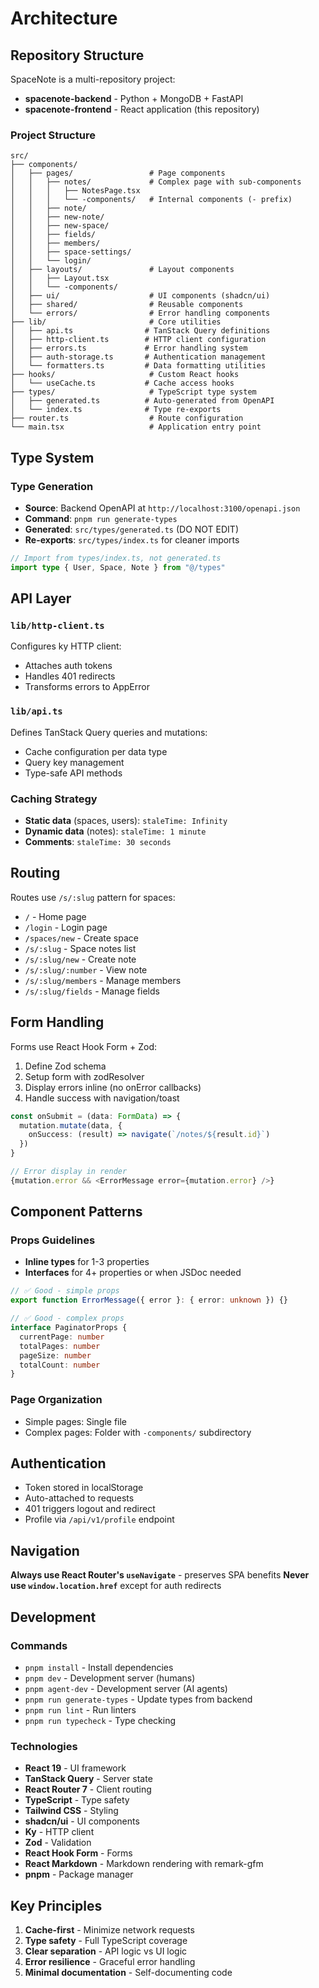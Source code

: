 # Architecture

## Repository Structure

SpaceNote is a multi-repository project:

- **spacenote-backend** - Python + MongoDB + FastAPI
- **spacenote-frontend** - React application (this repository)

### Project Structure

```
src/
├── components/
│   ├── pages/                 # Page components
│   │   ├── notes/             # Complex page with sub-components
│   │   │   ├── NotesPage.tsx
│   │   │   └── -components/   # Internal components (- prefix)
│   │   ├── note/
│   │   ├── new-note/
│   │   ├── new-space/
│   │   ├── fields/
│   │   ├── members/
│   │   ├── space-settings/
│   │   └── login/
│   ├── layouts/               # Layout components
│   │   ├── Layout.tsx
│   │   └── -components/
│   ├── ui/                    # UI components (shadcn/ui)
│   ├── shared/                # Reusable components
│   └── errors/                # Error handling components
├── lib/                       # Core utilities
│   ├── api.ts                # TanStack Query definitions
│   ├── http-client.ts        # HTTP client configuration
│   ├── errors.ts             # Error handling system
│   ├── auth-storage.ts       # Authentication management
│   └── formatters.ts         # Data formatting utilities
├── hooks/                     # Custom React hooks
│   └── useCache.ts           # Cache access hooks
├── types/                     # TypeScript type system
│   ├── generated.ts          # Auto-generated from OpenAPI
│   └── index.ts              # Type re-exports
├── router.ts                  # Route configuration
└── main.tsx                   # Application entry point
```

## Type System

### Type Generation

- **Source**: Backend OpenAPI at `http://localhost:3100/openapi.json`
- **Command**: `pnpm run generate-types`
- **Generated**: `src/types/generated.ts` (DO NOT EDIT)
- **Re-exports**: `src/types/index.ts` for cleaner imports

```typescript
// Import from types/index.ts, not generated.ts
import type { User, Space, Note } from "@/types"
```

## API Layer

### `lib/http-client.ts`

Configures ky HTTP client:

- Attaches auth tokens
- Handles 401 redirects
- Transforms errors to AppError

### `lib/api.ts`

Defines TanStack Query queries and mutations:

- Cache configuration per data type
- Query key management
- Type-safe API methods

### Caching Strategy

- **Static data** (spaces, users): `staleTime: Infinity`
- **Dynamic data** (notes): `staleTime: 1 minute`
- **Comments**: `staleTime: 30 seconds`

## Routing

Routes use `/s/:slug` pattern for spaces:

- `/` - Home page
- `/login` - Login page
- `/spaces/new` - Create space
- `/s/:slug` - Space notes list
- `/s/:slug/new` - Create note
- `/s/:slug/:number` - View note
- `/s/:slug/members` - Manage members
- `/s/:slug/fields` - Manage fields

## Form Handling

Forms use React Hook Form + Zod:

1. Define Zod schema
2. Setup form with zodResolver
3. Display errors inline (no onError callbacks)
4. Handle success with navigation/toast

```typescript
const onSubmit = (data: FormData) => {
  mutation.mutate(data, {
    onSuccess: (result) => navigate(`/notes/${result.id}`)
  })
}

// Error display in render
{mutation.error && <ErrorMessage error={mutation.error} />}
```

## Component Patterns

### Props Guidelines

- **Inline types** for 1-3 properties
- **Interfaces** for 4+ properties or when JSDoc needed

```typescript
// ✅ Good - simple props
export function ErrorMessage({ error }: { error: unknown }) {}

// ✅ Good - complex props
interface PaginatorProps {
  currentPage: number
  totalPages: number
  pageSize: number
  totalCount: number
}
```

### Page Organization

- Simple pages: Single file
- Complex pages: Folder with `-components/` subdirectory

## Authentication

- Token stored in localStorage
- Auto-attached to requests
- 401 triggers logout and redirect
- Profile via `/api/v1/profile` endpoint

## Navigation

**Always use React Router's `useNavigate`** - preserves SPA benefits
**Never use `window.location.href`** except for auth redirects

## Development

### Commands

- `pnpm install` - Install dependencies
- `pnpm dev` - Development server (humans)
- `pnpm agent-dev` - Development server (AI agents)
- `pnpm run generate-types` - Update types from backend
- `pnpm run lint` - Run linters
- `pnpm run typecheck` - Type checking

### Technologies

- **React 19** - UI framework
- **TanStack Query** - Server state
- **React Router 7** - Client routing
- **TypeScript** - Type safety
- **Tailwind CSS** - Styling
- **shadcn/ui** - UI components
- **Ky** - HTTP client
- **Zod** - Validation
- **React Hook Form** - Forms
- **React Markdown** - Markdown rendering with remark-gfm
- **pnpm** - Package manager

## Key Principles

1. **Cache-first** - Minimize network requests
2. **Type safety** - Full TypeScript coverage
3. **Clear separation** - API logic vs UI logic
4. **Error resilience** - Graceful error handling
5. **Minimal documentation** - Self-documenting code
